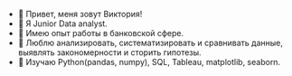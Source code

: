 - 👋 Привет, меня зовут Виктория!
- 👀 Я Junior Data analyst.
- 🌱 Имею опыт работы в банковской сфере.
- 💞️ Люблю анализировать, систематизировать и сравнивать данные,
     выявлять закономерности и сторить гипотезы.
- 🌱 Изучаю Python(pandas, numpy), SQL, Tableau, matplotlib, seaborn.
